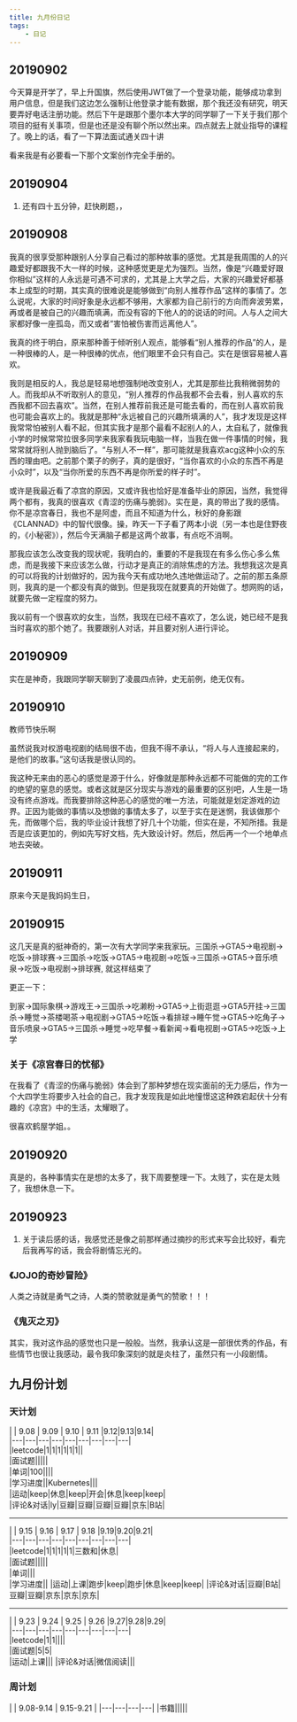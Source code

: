 ```yaml
---
title: 九月份日记
tags:
    - 日记
---
```


<!-- more -->

## 20190902

今天算是开学了，早上升国旗，然后使用JWT做了一个登录功能，能够成功拿到用户信息，但是我们这边怎么强制让他登录才能有数据，那个我还没有研究，明天要弄好电话注册功能。然后下午是跟那个墨尔本大学的同学聊了一下关于我们那个项目的挺有关事项，但是也还是没有聊个所以然出来。四点就去上就业指导的课程了。晚上的话，看了一下算法面试通关四十讲

看来我是有必要看一下那个文案创作完全手册的。

## 20190904

1. 还有四十五分钟，赶快刷题，，

## 20190908

我真的很享受那种跟别人分享自己看过的那种故事的感觉。尤其是我周围的人的兴趣爱好都跟我不大一样的时候，这种感觉更是尤为强烈。当然，像是“兴趣爱好跟你相似”这样的人永远是可遇不可求的，尤其是上大学之后，大家的兴趣爱好都基本上成型的时期，其实真的很难说是能够做到“向别人推荐作品”这样的事情了。怎么说呢，大家的时间好象是永远都不够用，大家都为自己前行的方向而奔波劳累，再或者是被自己的兴趣而填满，而没有容的下他人的的说话的时间。人与人之间大家都好像一座孤岛，而又或者“害怕被伤害而远离他人”。

我真的终于明白，原来那种善于倾听别人观点，能够看“别人推荐的作品”的人，是一种很棒的人，是一种很棒的优点，他们眼里不会只有自己。实在是很容易被人喜欢。

我则是相反的人，我总是轻易地想强制地改变别人，尤其是那些比我稍微弱势的人。而我却从不听取别人的意见，“别人推荐的作品我都不会去看，别人喜欢的东西我都不回去喜欢”。当然，在别人推荐前我还是可能去看的，而在别人喜欢前我也可能会喜欢上的。我就是那种“永远被自己的兴趣所填满的人”，我才发现是这样我常常怕被别人看不起，但其实我才是那个最看不起别人的人，太自私了，就像我小学的时候常常拉很多同学来我家看我玩电脑一样，当我在做一件事情的时候，我常常就将别人抛到脑后了。“与别人不一样”，那可能就是我喜欢acg这种小众的东西的理由吧。之前那个栗子的例子，真的是很好，“当你喜欢的小众的东西不再是小众时”，以及“当你所爱的东西不再是你所爱的样子时”。

或许是我最近看了凉宫的原因，又或许我也恰好是准备毕业的原因，当然，我觉得两个都有，我真的很喜欢《青涩的伤痛与脆弱》。实在是，真的带出了我的感情。你不是凉宫春日，我也不是阿虚，而且不知道为什么，秋好的身影跟《CLANNAD》中的智代很像。操，昨天一下子看了两本小说（另一本也是住野夜的，《小秘密》），然后今天满脑子都是这两个故事，有点吃不消啊。

那我应该怎么改变我的现状呢，我明白的，重要的不是我现在有多么伤心多么焦虑，而是我接下来应该怎么做，行动才是真正的消除焦虑的方法。我想我这次是真的可以将我的计划做好的，因为我今天有成功地久违地做运动了。之前的那五条原则，我真的是一个都没有真的做到。但是我现在就要真的开始做了。想网购的话，就要先做一定程度的努力。

我以前有一个很喜欢的女生，当然，我现在已经不喜欢了，怎么说，她已经不是我当时喜欢的那个她了。我要跟别人对话，并且要对别人进行评论。

## 20190909

实在是神奇，我跟同学聊天聊到了凌晨四点钟，史无前例，绝无仅有。

## 20190910

教师节快乐啊

虽然说我对权游电视剧的结局很不齿，但我不得不承认，“将人与人连接起来的，是他们的故事。”这句话我是很认同的。

我这种无来由的恶心的感觉是源于什么，好像就是那种永远都不可能做的完的工作的绝望的窒息的感觉。或者这就是区分现实与游戏的最重要的区别吧，人生是一场没有终点游戏。而我要排除这种恶心的感觉的唯一方法，可能就是划定游戏的边界。正因为能做的事情以及想做的事情太多了，以至于实在是迷惘，我该做那个先，而做哪个后，我的毕业设计我想了好几十个功能，但实在是，不知所措。我是否是应该更加的，例如先写好文档，先大致设计好。然后，然后再一个一个地单点地去突破。

## 20190911

原来今天是我妈妈生日，

## 20190915

这几天是真的挺神奇的，第一次有大学同学来我家玩。三国杀->GTA5->电视剧->吃饭->排球赛->三国杀->吃饭->GTA5->电视剧->吃饭->三国杀->GTA5->音乐喷泉->吃饭->电视剧->排球赛, 就这样结束了

更正一下：

到家->国际象棋->游戏王->三国杀->吃濑粉->GTA5->上街逛逛->GTA5开挂->三国杀->睡觉->茶楼喝茶->电视剧->GTA5->吃饭->看排球->睡午觉->GTA5->吃角子->音乐喷泉->GTA5->三国杀->睡觉->吃早餐->看新闻->看电视剧->GTA5->吃饭->上学

### 关于《凉宫春日的忧郁》

在我看了《青涩的伤痛与脆弱》体会到了那种梦想在现实面前的无力感后，作为一个大四学生将要步入社会的自己，我才发现我是如此地憧憬这这种跌宕起伏十分有趣的《凉宫》中的生活，太耀眼了。

很喜欢鹤屋学姐。。

## 20190920

真是的，各种事情实在是想的太多了，我下周要整理一下。太贱了，实在是太贱了，我想休息一下。

## 20190923

1. 关于读后感的话，我感觉还是像之前那样通过摘抄的形式来写会比较好，看完后我再写的话，我会将剧情忘光的。

### 《JOJO的奇妙冒险》

人类之诗就是勇气之诗，人类的赞歌就是勇气的赞歌！！！

### 《鬼灭之刃》

其实，我对这作品的感觉也只是一般般。当然，我承认这是一部很优秀的作品，有些情节也很让我感动，最令我印象深刻的就是炎柱了，虽然只有一小段剧情。

## 九月份计划

### 天计划

|   | 9.08  | 9.09 | 9.10 | 9.11  |9.12|9.13|9.14|  
|---|---|---|---|---|---|---|---|---|  
|leetcode|1|1|1|1|1|1||  
|面试题|||||  
|单词|100||||  
|学习进度||Kubernetes|||  
|运动|keep|休息|keep|开会|休息|keep|keep|  
|评论&对话|ly|豆瓣|豆瓣|豆瓣|豆瓣|京东|B站|  

---

|   | 9.15  | 9.16 | 9.17 | 9.18  |9.19|9.20|9.21|  
|---|---|---|---|---|---|---|---|---|  
|leetcode|1|1|1|1|1|三数和|休息|  
|面试题|||||  
|单词|||  
|学习进度||
|运动|上课|跑步|keep|跑步|休息|keep|keep|
|评论&对话|豆瓣|B站|豆瓣|豆瓣|京东|京东|京东|

---

|   | 9.23  | 9.24 | 9.25 | 9.26  |9.27|9.28|9.29|  
|---|---|---|---|---|---|---|---|---|  
|leetcode|1|1||||  
|面试题|5|5|  
|运动|上课|||
|评论&对话|微信阅读|||

### 周计划

|   | 9.08-9.14  | 9.15-9.21 |
|---|---|---|---|
|书籍|||||  